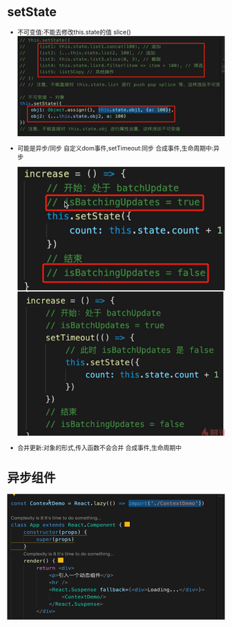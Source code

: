 # setState

- 不可变值:不能去修改this.state的值 slice()
  ![](img/%E4%B8%8D%E5%8F%AF%E5%8F%98%E5%80%BC.png)
- 可能是异步/同步
  自定义dom事件,setTimeout:同步
  合成事件,生命周期中:异步

  ![](img/batch.png)
  ![](img/batch2.png)
- 合并更新:对象的形式,传入函数不会合并
  合成事件,生命周期中

# 异步组件

![](img/%E5%BC%82%E6%AD%A5%E7%BB%84%E4%BB%B6.png)